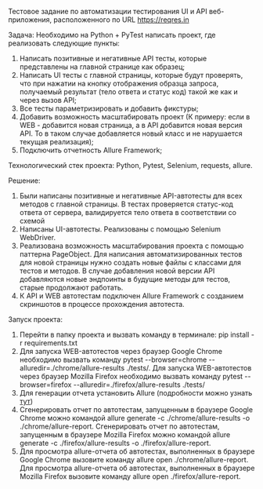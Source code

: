 Тестовое задание по автоматизации тестирования UI и API веб-приложения, расположенного по URL https://reqres.in

Задача:
Необходимо на Python + PyTest написать проект, где реализовать следующие пункты:
1) Написать позитивные и негативные API тесты, которые представлены на главной странице как образец;
2) Написать UI тесты с главной страницы, которые будут проверять, что при нажатии на кнопку отображения образца запроса, получаемый результат (тело ответа и статус код) такой же как и через вызов API;
3) Все тесты параметризировать и добавить фикстуры;
4) Добавить возможность масштабировать проект (К примеру: если в WEB - добавится новая страница, а в API добавится новая версия API. То в таком случае добавляется новый класс и не нарушается текущая реализация);
5) Подключить отчетность Allure Framework;

Технологический стек проекта: Python, Pytest, Selenium, requests, allure.

Решение:
1) Были написаны позитивные и негативные API-автотесты для всех методов с главной страницы. В тестах проверяется статус-код ответа от сервера, валидируется тело ответа в соответствии со схемой
2) Написаны UI-автотесты. Реализованы с помощью Selenium WebDriver.
3) Реализована возможность масштабирования проекта с помощью паттерна PageObject. Для написания автоматизированных тестов для новой страницы нужно создать новые файлы с классами для тестов и методов. В случае добавления новой версии API добавляются новые эндпоинты в будущие методы для тестов, старые продолжают работать.
4) К API и WEB автотестам подключен Allure Framework с созданием скриншотов в процессе прохождения автотеста.

Запуск проекта:
1) Перейти в папку проекта и вызвать команду в терминале: pip install -r requirements.txt
2) Для запуска WEB-автотестов через браузер Google Chrome необходимо вызвать команду pytest --browser=chrome --alluredir=./chrome/allure-results ./tests/. Для запуска WEB-автотестов через браузер Mozilla Firefox необходимо вызвать команду pytest --browser=firefox --alluredir=./firefox/allure-results ./tests/
3) Для генерации отчета установить Allure (подробности можно узнать [тут](https://docs.qameta.io/allure/#_installing_a_commandline))
4) Сгенерировать отчет по автотестам, запущенным в браузере Google Chrome можно командой allure generate -c ./chrome/allure-results -o ./chrome/allure-report. Сгенерировать отчет по автотестам, запущенным в браузере Mozilla Firefox можно командой allure generate -c ./firefox/allure-results -o ./firefox/allure-report.
5) Для просмотра allure-отчета об автотестах, выполненных в браузере Google Chrome вызовите команду allure open ./chrome/allure-report. Для просмотра allure-отчета об автотестах, выполненных в браузере Mozilla Firefox вызовите команду allure open ./firefox/allure-report.